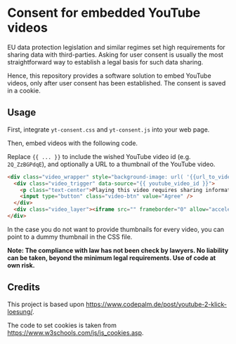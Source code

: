 # Consent for embedded YouTube videos

EU data protection legislation and similar regimes set high requirements for sharing data with third-parties.
Asking for user consent is usually the most straightforward way to establish a legal basis for such data sharing.

Hence, this repository provides a software solution to embed YouTube videos, only after user consent has been established.
The consent is saved in a cookie.

## Usage

First, integrate `yt-consent.css` and `yt-consent.js` into your web page.

Then, embed videos with the following code.

Replace `{{ ... }}` to include the wished YouTube video id (e.g. `2Q_ZzBGPdqE`), and optionally a URL to a thumbnail of the YouTube video.

```html
<div class="video_wrapper" style="background-image: url( '{{url_to_video_thumbnail}}' );">
  <div class="video_trigger" data-source="{{ youtube_video_id }}">
    <p class="text-center">Playing this video requires sharing information with YouTube.<br><a target="_blank" href="https://tosdr.org/#youtube">More information</a></p>
    <input type="button" class="video-btn" value="Agree" />
  </div>
  <div class="video_layer"><iframe src="" frameborder="0" allow="accelerometer; autoplay; encrypted-media; gyroscope; picture-in-picture" allowfullscreen></iframe></div>
</div>
```

In the case you do not want to provide thumbnails for every video,
you can point to a dummy thumbnail in the CSS file.

**Note: The compliance with law has not been check by lawyers. No liability can be taken, beyond the minimum legal requirements. Use of code at own risk.**

## Credits
This project is based upon <https://www.codepalm.de/post/youtube-2-klick-loesung/>.

The code to set cookies is taken from <https://www.w3schools.com/js/js_cookies.asp>.